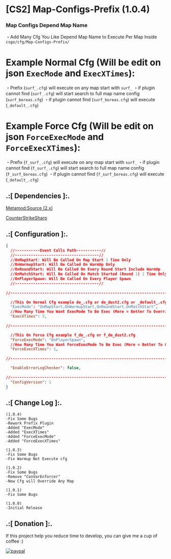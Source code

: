 # [CS2] Map-Configs-Prefix (1.0.4)

### Map Configs Depend Map Name

・Add Many Cfg You Like Depend Map Name to Execute Per Map Inside `csgo/cfg/Map-Configs-Prefix/`


# Example Normal Cfg (Will be edit on json `ExecMode` and `ExecXTimes`):
 
 ・Prefix (`surf_.cfg`) will execute on any map start with `surf_`
 ・if plugin cannot find (`surf_.cfg`)  will start search to full map name config (`surf_boreas.cfg`)
 ・if plugin cannot find (`surf_boreas.cfg`)  will execute  (`_default_.cfg`)


# Example Force Cfg (Will be edit on json `ForceExecMode` and `ForceExecXTimes`):

 ・Prefix (`f_surf_.cfg`) will execute on any map start with `surf_`
 ・if plugin cannot find (`f_surf_.cfg`) will start search to full map name config (`f_surf_boreas.cfg`)
 ・if plugin cannot find (`f_surf_boreas.cfg`)  will execute  (`_default_.cfg`)



## .:[ Dependencies ]:.
[Metamod:Source (2.x)](https://www.sourcemm.net/downloads.php/?branch=master)

[CounterStrikeSharp](https://github.com/roflmuffin/CounterStrikeSharp/releases)

## .:[ Configuration ]:.
```json
{
  //-----------Event Calls Path-----------//
  //-------------------------------------//
  //OnMapStart: Will Be Called On Map Start 1 Time Only
  //OnWarmupStart: Will Be Called On WarmUp Only
  //OnRoundStart: Will Be Called On Every Round Start Include WarmUp
  //OnMatchStart: Will Be Called On Match Started (Round 1) 1 Time Only
  //OnPlayerSpawn: Will Be Called On Every Player Spawn
  //-------------------------------------//
  
//-----------------------------------------------------------------------------------------

  //This On Normal Cfg example de_.cfg or de_dust2.cfg or _default_.cfg
  "ExecMode": "OnMapStart,OnWarmupStart,OnRoundStart,OnMatchStart",
  //How Many Time You Want ExecMode To Be Exec (More = Better To Override)
  "ExecXTimes": 3,
  
//-----------------------------------------------------------------------------------------

  //This On Force Cfg example f_de_.cfg or f_de_dust2.cfg
  "ForceExecMode": "OnPlayerSpawn",
  //How Many Time You Want ForceExecMode To Be Exec (More = Better To Override)
  "ForceExecXTimes": 1,
  
//-----------------------------------------------------------------------------------------

  "EnableErrorLogChecker": false,
  
//-----------------------------------------------------------------------------------------
  "ConfigVersion": 1
}
```


## .:[ Change Log ]:.
```
(1.0.4)
-Fix Some Bugs
-Rework Prefix Plugin
-Added "ExecMode"
-Added "ExecXTimes"
-Added "ForceExecMode"
-Added "ForceExecXTimes"

(1.0.3)
-Fix Some Bugs
-Fix Warmup Not Execute cfg

(1.0.2)
-Fix Some Bugs
-Remove "ConVarEnforcer"
-Now Cfg will Override Any Map

(1.0.1)
-Fix Some Bugs

(1.0.0)
-Initial Release
```

## .:[ Donation ]:.

If this project help you reduce time to develop, you can give me a cup of coffee :)

[![paypal](https://www.paypalobjects.com/en_US/i/btn/btn_donateCC_LG.gif)](https://paypal.me/oQYh)
